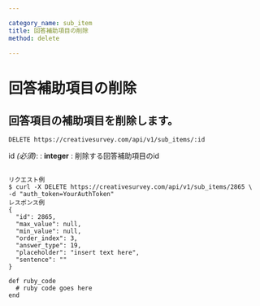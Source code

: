 ```yaml
---

category_name: sub_item
title: 回答補助項目の削除
method: delete

---
```


# 回答補助項目の削除

## 回答項目の補助項目を削除します。

`DELETE https://creativesurvey.com/api/v1/sub_items/:id`

id _(必須)_:
: __integer__
: 削除する回答補助項目のid

~~~

リクエスト例
$ curl -X DELETE https://creativesurvey.com/api/v1/sub_items/2865 \
-d "auth_token=YourAuthToken"
レスポンス例
{
  "id": 2865,
  "max_value": null,
  "min_value": null,
  "order_index": 3,
  "answer_type": 19,
  "placeholder": "insert text here",
  "sentence": ""
}

~~~

~~~
def ruby_code
  # ruby code goes here
end
~~~

